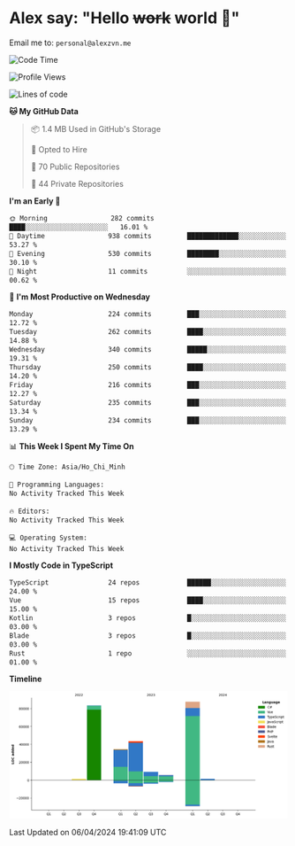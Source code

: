 # Alex say: "Hello ~~work~~ world 🐾"
Email me to: `personal@alexzvn.me`

<!--START_SECTION:waka-->
![Code Time](http://img.shields.io/badge/Code%20Time-1%2C066%20hrs%2055%20mins-blue)

![Profile Views](http://img.shields.io/badge/Profile%20Views-0-blue)

![Lines of code](https://img.shields.io/badge/From%20Hello%20World%20I%27ve%20Written-266.0%20thousand%20lines%20of%20code-blue)

**🐱 My GitHub Data** 

> 📦 1.4 MB Used in GitHub's Storage 
 > 
> 💼 Opted to Hire
 > 
> 📜 70 Public Repositories 
 > 
> 🔑 44 Private Repositories 
 > 
**I'm an Early 🐤** 

```text
🌞 Morning                282 commits         ████░░░░░░░░░░░░░░░░░░░░░   16.01 % 
🌆 Daytime                938 commits         █████████████░░░░░░░░░░░░   53.27 % 
🌃 Evening                530 commits         ████████░░░░░░░░░░░░░░░░░   30.10 % 
🌙 Night                  11 commits          ░░░░░░░░░░░░░░░░░░░░░░░░░   00.62 % 
```
📅 **I'm Most Productive on Wednesday** 

```text
Monday                   224 commits         ███░░░░░░░░░░░░░░░░░░░░░░   12.72 % 
Tuesday                  262 commits         ████░░░░░░░░░░░░░░░░░░░░░   14.88 % 
Wednesday                340 commits         █████░░░░░░░░░░░░░░░░░░░░   19.31 % 
Thursday                 250 commits         ████░░░░░░░░░░░░░░░░░░░░░   14.20 % 
Friday                   216 commits         ███░░░░░░░░░░░░░░░░░░░░░░   12.27 % 
Saturday                 235 commits         ███░░░░░░░░░░░░░░░░░░░░░░   13.34 % 
Sunday                   234 commits         ███░░░░░░░░░░░░░░░░░░░░░░   13.29 % 
```


📊 **This Week I Spent My Time On** 

```text
🕑︎ Time Zone: Asia/Ho_Chi_Minh

💬 Programming Languages: 
No Activity Tracked This Week

🔥 Editors: 
No Activity Tracked This Week

💻 Operating System: 
No Activity Tracked This Week
```

**I Mostly Code in TypeScript** 

```text
TypeScript               24 repos            ██████░░░░░░░░░░░░░░░░░░░   24.00 % 
Vue                      15 repos            ████░░░░░░░░░░░░░░░░░░░░░   15.00 % 
Kotlin                   3 repos             █░░░░░░░░░░░░░░░░░░░░░░░░   03.00 % 
Blade                    3 repos             █░░░░░░░░░░░░░░░░░░░░░░░░   03.00 % 
Rust                     1 repo              ░░░░░░░░░░░░░░░░░░░░░░░░░   01.00 % 
```



**Timeline**

![Lines of Code chart](https://raw.githubusercontent.com/alexzvn/alexzvn/main/assets/bar_graph.png)


 Last Updated on 06/04/2024 19:41:09 UTC
<!--END_SECTION:waka-->
